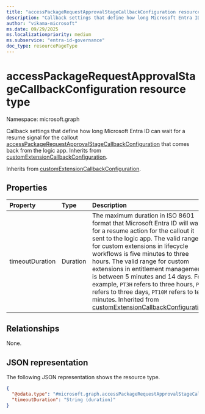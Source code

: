 ```yaml
---
title: "accessPackageRequestApprovalStageCallbackConfiguration resource type"
description: "Callback settings that define how long Microsoft Entra ID can wait for a resume signal for the callout that it made to the logic app."
author: "vikama-microsoft"
ms.date: 09/29/2025
ms.localizationpriority: medium
ms.subservice: "entra-id-governance"
doc_type: resourcePageType
---
```


# accessPackageRequestApprovalStageCallbackConfiguration resource type

Namespace: microsoft.graph

Callback settings that define how long Microsoft Entra ID can wait for a resume signal for the callout [accessPackageRequestApprovalStageCallbackConfiguration](../resources/accesspackagerequestapprovalstagecallbackconfiguration.md) that comes back from the logic app. Inherits from [customExtensionCallbackConfiguration](../resources/customextensioncallbackconfiguration.md).


Inherits from [customExtensionCallbackConfiguration](../resources/customextensioncallbackconfiguration.md).


## Properties
|Property|Type|Description|
|:---|:---|:---|
|timeoutDuration|Duration|The maximum duration in ISO 8601 format that Microsoft Entra ID will wait for a resume action for the callout it sent to the logic app. The valid range for custom extensions in lifecycle workflows is five minutes to three hours. The valid range for custom extensions in entitlement management is between 5 minutes and 14 days. For example, `PT3H` refers to three hours, `P3D` refers to three days, `PT10M` refers to ten minutes. Inherited from [customExtensionCallbackConfiguration](../resources/customextensioncallbackconfiguration.md).|

## Relationships
None.

## JSON representation
The following JSON representation shows the resource type.
<!-- {
  "blockType": "resource",
  "@odata.type": "microsoft.graph.accessPackageRequestApprovalStageCallbackConfiguration"
}
-->
``` json
{
  "@odata.type": "#microsoft.graph.accessPackageRequestApprovalStageCallbackConfiguration",
  "timeoutDuration": "String (duration)"
}
```

